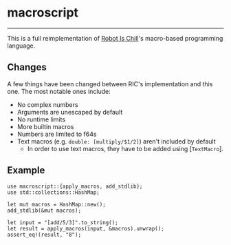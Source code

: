 # macroscript
---
This is a full reimplementation of [Robot Is Chill](https://github.com/balt-dev/robot-is-chill)'s macro-based programming language.

## Changes
A few things have been changed between RIC's implementation and this one.
The most notable ones include:
- No complex numbers
- Arguments are unescaped by default
- No runtime limits
- More builtin macros
- Numbers are limited to f64s
- Text macros (e.g. `double: [multiply/$1/2]`) aren't included by default
  - In order to use text macros, they have to be added using [`TextMacro`].

## Example
```
use macroscript::{apply_macros, add_stdlib};
use std::collections::HashMap;

let mut macros = HashMap::new();
add_stdlib(&mut macros);

let input = "[add/5/3]".to_string();
let result = apply_macros(input, &macros).unwrap();
assert_eq!(result, "8");
```
